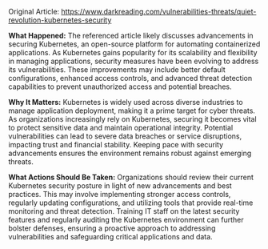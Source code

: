 Original Article: https://www.darkreading.com/vulnerabilities-threats/quiet-revolution-kubernetes-security

**What Happened:**
The referenced article likely discusses advancements in securing Kubernetes, an open-source platform for automating containerized applications. As Kubernetes gains popularity for its scalability and flexibility in managing applications, security measures have been evolving to address its vulnerabilities. These improvements may include better default configurations, enhanced access controls, and advanced threat detection capabilities to prevent unauthorized access and potential breaches.

**Why It Matters:**
Kubernetes is widely used across diverse industries to manage application deployment, making it a prime target for cyber threats. As organizations increasingly rely on Kubernetes, securing it becomes vital to protect sensitive data and maintain operational integrity. Potential vulnerabilities can lead to severe data breaches or service disruptions, impacting trust and financial stability. Keeping pace with security advancements ensures the environment remains robust against emerging threats.

**What Actions Should Be Taken:**
Organizations should review their current Kubernetes security posture in light of new advancements and best practices. This may involve implementing stronger access controls, regularly updating configurations, and utilizing tools that provide real-time monitoring and threat detection. Training IT staff on the latest security features and regularly auditing the Kubernetes environment can further bolster defenses, ensuring a proactive approach to addressing vulnerabilities and safeguarding critical applications and data.